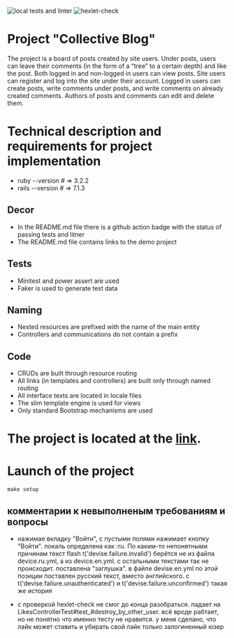 ![local tests and linter](https://github.com/tovarish39/rails-project-64/actions/workflows/rubyonrails.yml/badge.svg) ![hexlet-check](https://github.com/tovarish39/rails-project-64/actions/workflows/hexlet-check.yml/badge.svg)

# Project "Collective Blog"
The project is a board of posts created by site users. Under posts, users can leave their comments (in the form of a “tree” to a certain depth) and like the post. Both logged in and non-logged in users can view posts. Site users can register and log into the site under their account. Logged in users can create posts, write comments under posts, and write comments on already created comments. Authors of posts and comments can edit and delete them.

# Technical description and requirements for project implementation
- ruby  --version # => 3.2.2
- rails --version # => 7.1.3

## Decor
- In the README.md file there is a github action badge with the status of passing tests and litner
- The README.md file contains links to the demo project

## Tests
- Minitest and power assert are used
- Faker is used to generate test data

## Naming
- Nested resources are prefixed with the name of the main entity
- Controllers and communications do not contain a prefix

## Code
- CRUDs are built through resource routing
- All links (in templates and controllers) are built only through named routing
- All interface texts are located in locale files
- The slim template engine is used for views
- Only standard Bootstrap mechanisms are used

# The project is located at the [link](https://educational-project-2.onrender.com). 

# Launch of the project
    make setup


## комментарии к невыполненым требованиям и вопросы
- нажимае вкладку "Войти", с пустыми полями нажимает кнопку "Войти". локаль определена как :ru. По каким-то непонятными причинам текст flash t('devise.failure.invalid') берётся не из файла device.ru.yml, а из device.en.yml.  с остальными текстами так не происходит. поставлена "заглушка". в файле devise.en.yml по этой позиции поставлен русский текст, вместо английского. c t('devise.failure.unauthenticated') и  t('devise.failure.unconfirmed')  такая же история

- с проверкой hexlet-check не смог до конца разобраться. падает на LikesControllerTest#test_#destroy_by_other_user. всё вроде рабтает, но не понятно что именно тесту не нравится. у меня сделано, что лайк может ставить и убирать свой лайк только залогиненный юзер